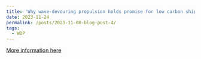 ```yaml
---
title: 'Why wave-devouring propulsion holds promise for low carbon shipping'
date: 2023-11-24
permalink: /posts/2023-11-08-blog-post-4/
tags:
  - WDP
---
```

[More information here](https://www.cranfield.ac.uk/press/news-2023/wave-devouring-propulsion-a-revolutionary-green-technology-for-maritime-sustainability)
